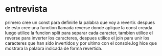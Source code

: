 # entrevista
primero cree un const para definirle la palabra que voy a revertir.
despues de esto cree una function llamada reverse donde aplique la const creada. 
luego utilice la funcion split para separar cada caracter, tambien utilice el reverse para inverter los caracteres, despues utilice el join para unir
los caracteres que han sido invertidos
y por ultimo con el console.log hice que mostrara la palabra indicada de forma revertida.
